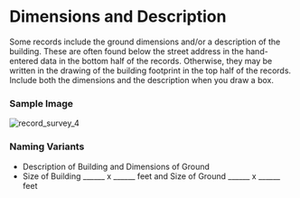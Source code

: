 # Dimensions and Description
<p>Some records include the ground dimensions and/or a description of the building. These are often found below the street address in the hand-entered data in the bottom half of the records. Otherwise, they may be written in the drawing of the building footprint in the top half of the records. Include both the dimensions and the description when you draw a box.</p>
<div id="accordion-help-modal">
  <h3>Sample Image</h3>
  <div class="modal-field-guide" >
    <img src="/images/record_survey_4.png" alt="record_survey_4">
  </div>
  <h3>Naming Variants</h3>
  <div>
    <ul>
      <li>Description of Building and Dimensions of Ground</li>
      <li>Size of Building ______ x ______ feet and Size of Ground ______ x ______ feet</li>
    </ul>
  </div>
</div>
